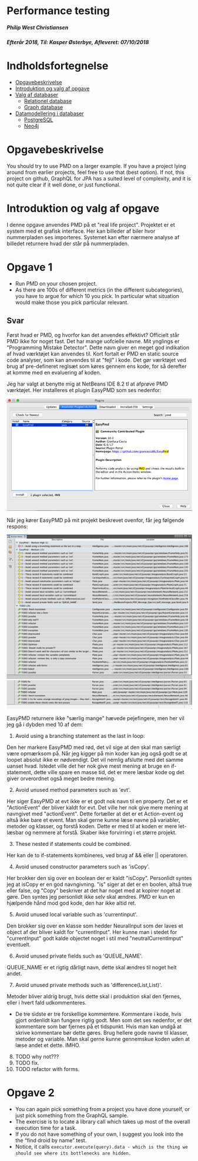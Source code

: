 # Performance testing 
##### Philip West Christiansen
##### Efterår 2018, Til: Kasper Østerbye, Afleveret: 07/10/2018

# Indholdsfortegnelse  
<!--ts-->
  * [Opgavebeskrivelse](#opgavebeskrivelse)  
  * [Introduktion og valg af opgave](#introduktion-og-valg-af-opgave)  
  * [Valg af databaser](#valg-af-databaser)  
      * [Relationel database](#relationel-database)  
      * [Graph database](#graph-database)  
  * [Datamodellering i databaser](#datamodellering-i-databaser)  
      * [PostgreSQL](#postgresql)
      * [Neo4j](#neo4j)
<!--ts-->



# Opgavebeskrivelse
You should try to use PMD on a larger example. If you have a project lying around from earlier projects, feel free to use that (best option). If not, this project on github, GraphQL for JPA has a suited level of complexity, and it is not quite clear if it well done, or just functional.

# Introduktion og valg af opgave
I denne opgave anvendes PMD på et "real life project". Projektet er et  system med et grafisk interface. Her kan billeder af biler hvor nummerpladen ses importeres. Systemet kan efter nærmere analyse af billedet returnere hvad der står på nummerpladen. 

# Opgave 1

- Run PMD on your chosen project.
- As there are 100s of different metrics (in the different subcategories), you have to argue for which 10 you pick. In particular what situation would make those you pick particular relevant.

## Svar

Først hvad er PMD, og hvorfor kan det anvendes effektivt? Officielt står PMD ikke for noget fast. Det har mange uofcielle navne. Mit ynglings er "Programming Mistake Detector". Dette navn giver en meget god indikation af hvad værktøjet kan anvendes til. Kort fortalt er PMD en static source code analyser, som kan anvendes til at "fejl" i kode. Det gør værktøjet ved brug af pre-defineret reglsæt som køres gennem ens kode, for så derefter at komme med en evaluering af koden. 

Jeg har valgt at benytte mig at NetBeans IDE 8.2 tl at afprøve PMD værktøjet. Her installeres et plugin EasyPMD som ses nedenfor:

![alt text](https://github.com/pwestdk/Real_life_code/blob/master/images/pmd_plugin.png)

Når jeg kører EasyPMD på mit projekt beskrevet ovenfor, får jeg følgende respons: 

![alt text](https://github.com/pwestdk/Real_life_code/blob/master/images/pmd1.png)
![alt text](https://github.com/pwestdk/Real_life_code/blob/master/images/pmd2.png)

EasyPMD returnere ikke "særlig mange" hævede pejefingere, men her vil jeg gå i dybden med 10 af dem:

1. Avoid using a branching statement as the last in loop.

Den her markere EasyPMD med rød, det vil sige at den skal man særligt være opmærksom på. Når jeg kigger på min koder kan jeg også godt se at loopet absolut ikke er nødvendigt. Det vil nemlig afslutte med det samme uanset hvad. Istedet ville det her nok give mest mening at bruge en if-statement, dette ville spare en masse tid, det er mere læsbar kode og det giver orverordnet også meget bedre mening.  

2. Avoid unused method parameters such as 'evt'.

Her siger EasyPMD at evt ikke er et godt nok navn til en property. Det er et "ActionEvent" der bliver kaldt for evt. Det ville her nok give mere mening at navngivet med "actionEvent". Dette fortæller at det er et Action-event og altså ikke bare et event. Man skal gerne kunne læse navne på variabler, metoder og klasser, og forstå koden. Dette er med til at koden er mere let-læsbar og nemmere at forstå. Skaber ikke forvirring i et større projekt. 

3. These nested if statements could be combined.

Her kan de to if-statements kombineres, ved brug af && eller || operatoren. 

4. Avoid unused constructor parameters such as 'isCopy'.

Her brokker den sig over en boolean der er kaldt "isCopy". Personlidt syntes jeg at isCopy er en god navngivning. "is" siger at det er en boolen, altså true eller false, og "Copy" beskriver at det har noget med at kopirer noget at gøre. Den syntes jeg personlidt ikke selv skal ændres. PMD er kun en hjælpende hånd mod god kode, den har ikke altid ret. 

5. Avoid unused local variable such as 'currentinput'.

Den brokker sig over en klasse som hedder NeuralInput som der laves et object af der bliver kaldt for "currentInput". Her kunne man i stedet for "currentInput" godt kalde objectet noget i stil med "neutralCurrentImput" eventuelt. 

6. Avoid unused private fields such as 'QUEUE_NAME'.

QUEUE_NAME er et rigtig dårligt navn, dette skal ændres til noget helt andet. 

7. Avoid unused private methods such as 'difference(List,List)'.

Metoder bliver aldrig brugt, hvis dette skal i produktion skal den fjernes, eller i hvert fald udkommenteres. 

- De tre sidste er tre forskellige kommentere. Kommentare i kode, hvis gjort ordenlidt kan fungere rigtig godt. Men som det ses nedenfor, er det kommentare som bør fjernes på et tidspunkt. Hvis man kan undgå at skrive kommentare bør dette gøres. Brug hellere gode navne til klasser, metoder og variable. Man skal gerne kunne gennemskue koden uden at læse andet et dette. IMHO.

8. TODO why not???
9. TODO fix.
10. TODO refactor with forms.

# Opgave 2

- You can again pick something from a project you have done yourself, or just pick something from the GraphQL sample.
- The exercise is to locate a library call which takes up most of the overall execution time for a task.
- If you do not have something of your own, I suggest you look into the the “find droid by name” test.
- Notice, it calls `executor.execute(query).data - which is the thing we should see where its bottlenecks are hidden.`


